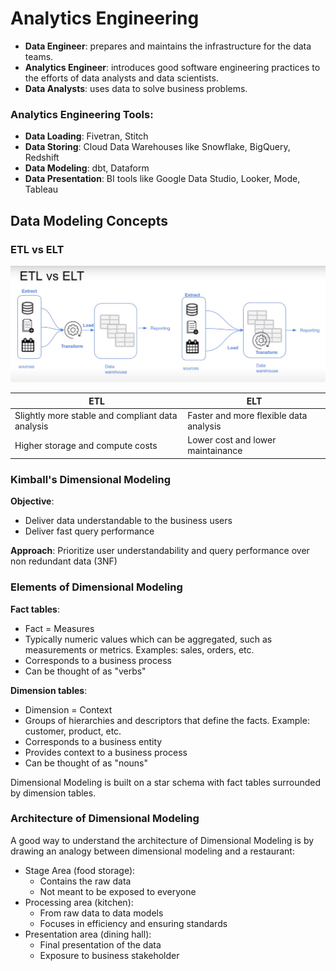 # Analytics Engineering

- **Data Engineer**: prepares and maintains the infrastructure for the data teams.
- **Analytics Engineer**: introduces good software engineering practices to the efforts of data analysts and data scientists.
- **Data Analysts**: uses data to solve business problems.

### Analytics Engineering Tools:
- **Data Loading**: Fivetran, Stitch
- **Data Storing**: Cloud Data Warehouses like Snowflake, BigQuery, Redshift
- **Data Modeling**: dbt, Dataform
- **Data Presentation**: BI tools like Google Data Studio, Looker, Mode, Tableau

## Data Modeling Concepts

### ETL vs ELT

![analytics engineering ETL vs ELT](res/analytics-eng-etl-elt.png)

| ETL | ELT |
|---|---|
| Slightly more stable and compliant data analysis| Faster and more flexible data analysis |
| Higher storage and compute costs | Lower cost and lower maintainance |

### Kimball's Dimensional Modeling

**Objective**:
- Deliver data understandable to the business users
- Deliver fast query performance

**Approach**:
Prioritize user understandability and query performance over non redundant data (3NF)

### Elements of Dimensional Modeling

**Fact tables**:
- Fact = Measures
- Typically numeric values which can be aggregated, such as measurements or metrics. Examples: sales, orders, etc.
- Corresponds to a business process
- Can be thought of as "verbs"

**Dimension tables**:
- Dimension = Context
- Groups of hierarchies and descriptors that define the facts. Example: customer, product, etc.
- Corresponds to a business entity
- Provides context to a business process
- Can be thought of as "nouns"

Dimensional Modeling is built on a star schema with fact tables surrounded by dimension tables.

### Architecture of Dimensional Modeling

A good way to understand the architecture of Dimensional Modeling is by drawing an analogy between dimensional modeling and a restaurant:

- Stage Area (food storage):
    - Contains the raw data
    - Not meant to be exposed to everyone
- Processing area (kitchen):
    - From raw data to data models
    - Focuses in efficiency and ensuring standards
- Presentation area (dining hall):
    - Final presentation of the data
    - Exposure to business stakeholder